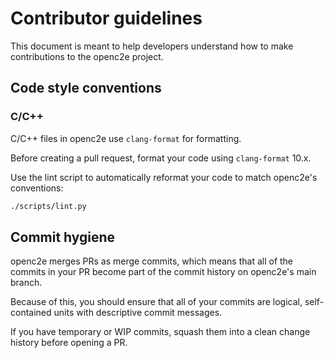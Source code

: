 # Contributor guidelines

This document is meant to help developers understand how to make contributions to the openc2e project.

## Code style conventions

### C/C++

C/C++ files in openc2e use `clang-format` for formatting.

Before creating a pull request, format your code using `clang-format` 10.x.

Use the lint script to automatically reformat your code to match openc2e's conventions:

```bash
./scripts/lint.py
```

## Commit hygiene

openc2e merges PRs as merge commits, which means that all of the commits in your PR become part of the commit history on openc2e's main branch.

Because of this, you should ensure that all of your commits are logical, self-contained units with descriptive commit messages.

If you have temporary or WIP commits, squash them into a clean change history before opening a PR.
